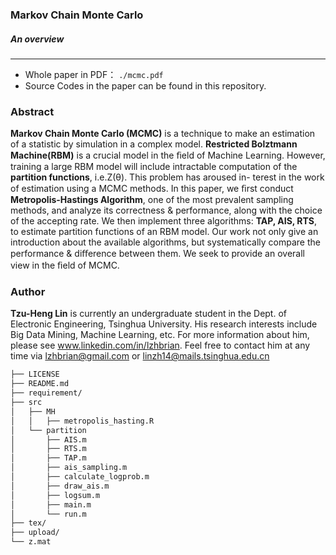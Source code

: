 ### Markov Chain Monte Carlo

##### 	An overview

***

* Whole paper in PDF： `./mcmc.pdf`
* Source Codes in the paper can be found in this repository.

### Abstract

__Markov Chain Monte Carlo (MCMC)__ is a technique to make an estimation of a statistic by simulation in a complex model. __Restricted Bolztmann Machine(RBM)__ is a crucial model in the ﬁeld of Machine Learning. However, training a large RBM model will include intractable computation of the __partition functions__, i.e.Z(θ). This problem has aroused in- terest in the work of estimation using a MCMC methods. In this paper, we ﬁrst conduct __Metropolis-Hastings Algorithm__, one of the most prevalent sampling methods, and analyze its correctness & performance, along with the choice of the accepting rate. We then implement three algorithms: __TAP, AIS, RTS__, to estimate partition functions of an RBM model. Our work not only give an introduction about the available algorithms, but systematically compare the performance & diﬀerence between them. We seek to provide an overall view in the ﬁeld of MCMC.

### Author

__Tzu-Heng Lin__ is currently an undergraduate student in the Dept. of Electronic Engineering, Tsinghua University. His research interests include Big Data Mining, Machine Learning, etc. For more information about him, please see www.linkedin.com/in/lzhbrian. Feel free to contact him at any time via lzhbrian@gmail.com or linzh14@mails.tsinghua.edu.cn

```bash
├── LICENSE
├── README.md
├── requirement/
├── src
│   ├── MH
│   │   ├── metropolis_hasting.R
│   └── partition
│       ├── AIS.m
│       ├── RTS.m
│       ├── TAP.m
│       ├── ais_sampling.m
│       ├── calculate_logprob.m
│       ├── draw_ais.m
│       ├── logsum.m
│       ├── main.m
│       └── run.m
├── tex/
├── upload/
└── z.mat
```